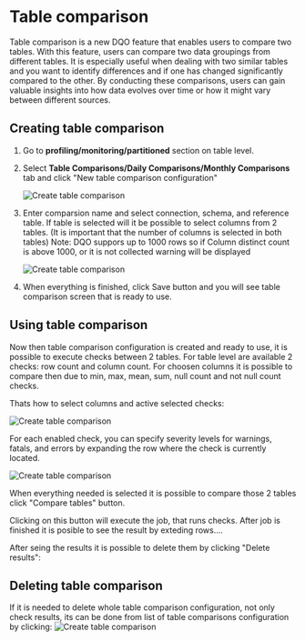 # Table comparison 

Table comparison is a new DQO feature that enables users to compare two tables. With this feature, users can compare two data groupings from different tables. 
It is especially useful when dealing with two similar tables and you want to identify differences and if one has changed significantly compared to the other.
By conducting these comparisons, users can gain valuable insights into how data evolves over time or how it might vary between different sources.

## Creating table comparison

1. Go to **profiling/monitoring/partitioned** section on table level.

2. Select **Table Comparisons/Daily Comparisons/Monthly Comparisons** tab and click "New table comparison configuration"

    ![Create table comparison](https://dqops.com/docs/images/working-with-dqo/comparisons/create-table-comparison.png)

3. Enter comparsion name and select connection, schema, and reference table. 
    If table is selected will it be possible to select columns from 2 tables.
    (It is important that the number of columns is selected in both tables)
    Note: DQO suppors up to 1000 rows so if Column distinct count is above 1000, or it is not collected warning will be displayed 

    ![Create table comparison](https://dqops.com/docs/images/working-with-dqo/comparisons/select-table-columns.png)

4. When everything is finished, click Save button and you will see table comparison screen that is ready to use.

## Using table comparison

Now then table comparison configuration is created and ready to use, it is possible to execute checks between 2 tables. 
For table level are available 2 checks: row count and column count. For choosen columns it is possible to compare then due to
min, max, mean, sum, null count and not null count checks. 

Thats how to select columns and active selected checks:

![Create table comparison](https://dqops.com/docs/images/working-with-dqo/comparisons/selecting-columns-checks.png)

For each enabled check, you can specify severity levels for warnings, fatals, and errors by expanding the row where the check is currently located.

![Create table comparison](https://dqops.com/docs/images/working-with-dqo/comparisons/severity-levels.png)

<!-- ![Create table comparison](https://dqops.com/docs/images/working-with-dqo/comparisons/4.png) -->

<!-- -now then table comparison is created it is possible to enable checks to execute. 

-(for table level: Column Count and Row count)

-(for column level: Min, Max, Mean, Sum, Null Count, Not Null Count)

-here user can select columns to compare  -->

When everything needed is selected it is possible to compare those 2 tables click "Compare tables" button. 

Clicking on this button will execute the job, that runs checks. After job is finished it is posible to see the result by exteding rows....

After seing the results it is possible to delete them by clicking "Delete results": 

## Deleting table comparison

If it is needed to delete whole table comparison configuration, not only check results, its can be done from list of table comparisons configuration by clicking: 
![Create table comparison](https://dqops.com/docs/images/working-with-dqo/comparisons/deleting-comparison.png)